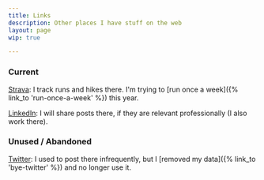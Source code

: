 ```yaml
---
title: Links
description: Other places I have stuff on the web
layout: page
wip: true

---
```


### Current

[Strava](https://www.strava.com/athletes/mikrostew): I track runs and hikes there. I'm trying to [run once a week]({% link_to 'run-once-a-week' %}) this year.

[LinkedIn](https://www.linkedin.com/in/mikrostew): I will share posts there, if they are relevant professionally (I also work there).


### Unused / Abandoned

[Twitter](https://twitter.com/mikrostew): I used to post there infrequently, but I [removed my data]({% link_to 'bye-twitter' %}) and no longer use it.
